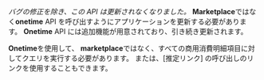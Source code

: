 *バグの修正を除き、この API は更新されなくなりました。* **Marketplace**ではなく**onetime** API を呼び出すようにアプリケーションを更新する必要があります。 **Onetime** API には追加機能が用意されており、引き続き更新されます。

**Onetime**を使用して、 **marketplace**ではなく、すべての商用消費明細項目に対してクエリを実行する必要があります。 または、[推定リンク] の呼び出しのリンクを使用することもできます。